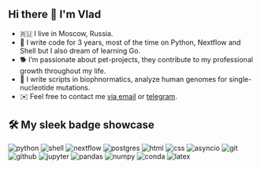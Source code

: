 ## Hi there 👋 I'm Vlad

* 🇷🇺 I live in Moscow, Russia.
* 🤖 I write code for 3 years, most of the time on Python, Nextflow and Shell but I also dream of learning Go.
* 🐕 I’m passionate about pet-projects, they contribute to my professional growth throughout my life.
* 🧬 I write scripts in biophnormatics, analyze human genomes for single-nucleotide mutations.
* ✉️ Feel free to contact me [via email](mailto:nachatoi@list.ru) or [telegram](https://t.me/subpolare).

## 🛠 My sleek badge showcase

![python](https://img.shields.io/badge/python%20-%2314354C.svg?&style=for-the-badge&logo=python&logoColor=white) ![shell](https://img.shields.io/badge/shell-%234EAA25.svg?&style=for-the-badge&logo=gnu-bash&logoColor=white)  ![nextflow](https://img.shields.io/badge/nextflow-%2344CC11.svg?&style=for-the-badge&logo=nextflow&logoColor=white) ![postgres](https://img.shields.io/badge/postgres-%23316192.svg?&style=for-the-badge&logo=postgresql&logoColor=white) ![html](https://img.shields.io/badge/html%20-%23E34F26.svg?&style=for-the-badge&logo=html5&logoColor=white)  ![css](https://img.shields.io/badge/css%20-%231572B6.svg?&style=for-the-badge&logo=css3&logoColor=white) ![asyncio](https://img.shields.io/badge/asyncio-%2300BAFF.svg?&style=for-the-badge&logo=python&logoColor=white) ![git](https://img.shields.io/badge/git%20-%23F05033.svg?&style=for-the-badge&logo=git&logoColor=white) ![github](https://img.shields.io/badge/github-%23181717.svg?style=for-the-badge&logo=github&logoColor=white) ![jupyter](https://img.shields.io/badge/Jupyter%20-%23F37626.svg?&style=for-the-badge&logo=Jupyter&logoColor=white) ![pandas](https://img.shields.io/badge/pandas%20-%23150458.svg?&style=for-the-badge&logo=pandas&logoColor=white) ![numpy](https://img.shields.io/badge/numpy-%23013243.svg?&style=for-the-badge&logo=numpy&logoColor=white)  ![conda](https://img.shields.io/badge/conda%20-%2342B029.svg?&style=for-the-badge&logo=anaconda&logoColor=white) ![latex](https://img.shields.io/badge/latex-000000.svg?&style=for-the-badge&logo=actigraph&logoColor=white)


